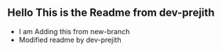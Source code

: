 ## Hello This is the Readme from dev-prejith

- I am Adding this from new-branch
- Modified readme by dev-prejith
